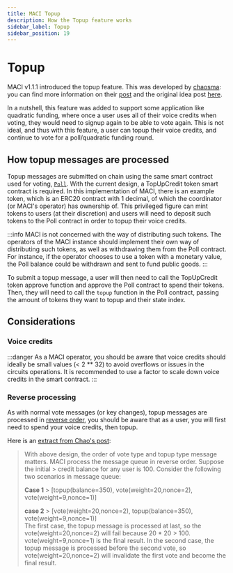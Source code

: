 ```yaml
---
title: MACI Topup
description: How the Topup feature works
sidebar_label: Topup
sidebar_position: 19
---
```


# Topup

MACI v1.1.1 introduced the topup feature. This was developed by [chaosma](https://github.com/chaosma): you can find more information on their [post](https://hackmd.io/@chaosma/rkyPfI7Iq) and the original idea post [here](https://hackmd.io/@ef-zkp/rk6uaQBrI).

In a nutshell, this feature was added to support some application like quadratic funding, where once a user uses all of their voice credits when voting, they would need to signup again to be able to vote again. This is not ideal, and thus with this feature, a user can topup their voice credits, and continue to vote for a poll/quadratic funding round.

## How topup messages are processed

Topup messages are submitted on chain using the same smart contract used for voting, [`Poll`](https://github.com/privacy-scaling-explorations/maci/blob/dev/contracts/contracts/Poll.sol). With the current design, a TopUpCredit token smart contract is required. In this implementation of MACI, there is an example token, which is an ERC20 contract with 1 decimal, of which the coordinator (or MACI's operator) has ownership of. This privileged figure can mint tokens to users (at their discretion) and users will need to deposit such tokens to the Poll contract in order to topup their voice credits.

:::info
MACI is not concerned with the way of distributing such tokens. The operators of the MACI instance should implement their own way of distributing such tokens, as well as withdrawing them from the Poll contract. For instance, if the operator chooses to use a token with a monetary value, the Poll balance could be withdrawn and sent to fund public goods.
:::

To submit a topup message, a user will then need to call the TopUpCredit token approve function and approve the Poll contract to spend their tokens. Then, they will need to call the `topup` function in the Poll contract, passing the amount of tokens they want to topup and their state index.

## Considerations

### Voice credits

:::danger
As a MACI operator, you should be aware that voice credits should ideally be small values (< 2 \*\* 32) to avoid overflows or issues in the circuits operations. It is recommended to use a factor to scale down voice credits in the smart contract.
:::

### Reverse processing

As with normal vote messages (or key changes), topup messages are processed in [reverse order](https://maci.pse.dev/docs/key-change/#why-are-messages-processed-in-reverse-order), you should be aware that as a user, you will first need to spend your voice credits, then topup.

Here is an [extract from Chao's post](https://hackmd.io/@chaosma/rkyPfI7Iq#Remarks):

> With above design, the order of vote type and topup type message matters. MACI process the message queue in reverse order. Suppose the initial > credit balance for any user is 100. Consider the following two scenarios in message queue:
>
> **Case 1** > [topup(balance=350), vote(weight=20,nonce=2), vote(weight=9,nonce=1)]
>
> **case 2** > [vote(weight=20,nonce=2), topup(balance=350), vote(weight=9,nonce=1)]  
> The first case, the topup message is processed at last, so the vote(weight=20,nonce=2) will fail because 20 \* 20 > 100. vote(weight=9,nonce=1) is the final result. In the second case, the topup message is processed before the second vote, so vote(weight=20,nonce=2) will invalidate the first vote and become the final result.
